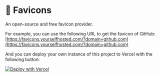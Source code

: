 # 🎨 Favicons

An open-source and free favicon provider.

For example, you can use the following URL to get the favicon of GitHub: [https://favicons.yourselfhosted.com/?domain=github.com](https://favicons.yourselfhosted.com/?domain=github.com)

And you can deploy your own instance of this project to Vercel with the following button:

[![Deploy with Vercel](https://vercel.com/button)](https://vercel.com/new/clone?repository-url=https%3A%2F%2Fgithub.com%2Fyourselfhosted%2Ffavicons&project-name=favicons)
